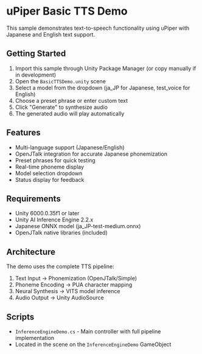 # uPiper Basic TTS Demo

This sample demonstrates text-to-speech functionality using uPiper with Japanese and English text support.

## Getting Started

1. Import this sample through Unity Package Manager (or copy manually if in development)
2. Open the `BasicTTSDemo.unity` scene
3. Select a model from the dropdown (ja_JP for Japanese, test_voice for English)
4. Choose a preset phrase or enter custom text
5. Click "Generate" to synthesize audio
6. The generated audio will play automatically

## Features

- Multi-language support (Japanese/English)
- OpenJTalk integration for accurate Japanese phonemization
- Preset phrases for quick testing
- Real-time phoneme display
- Model selection dropdown
- Status display for feedback

## Requirements

- Unity 6000.0.35f1 or later
- Unity AI Inference Engine 2.2.x
- Japanese ONNX model (ja_JP-test-medium.onnx)
- OpenJTalk native libraries (included)

## Architecture

The demo uses the complete TTS pipeline:
1. Text Input → Phonemization (OpenJTalk/Simple)
2. Phoneme Encoding → PUA character mapping
3. Neural Synthesis → VITS model inference
4. Audio Output → Unity AudioSource

## Scripts

- `InferenceEngineDemo.cs` - Main controller with full pipeline implementation
- Located in the scene on the `InferenceEngineDemo` GameObject
